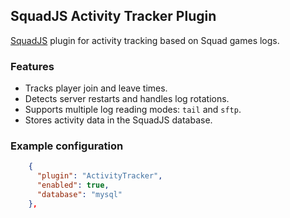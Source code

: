 ## SquadJS Activity Tracker Plugin

[SquadJS](https://github.com/Team-Silver-Sphere/SquadJS) plugin for activity tracking based on Squad games logs. 

### Features

- Tracks player join and leave times.
- Detects server restarts and handles log rotations.
- Supports multiple log reading modes: `tail` and `sftp`.
- Stores activity data in the SquadJS database. 

### Example configuration
```json
    {
      "plugin": "ActivityTracker",
      "enabled": true,
      "database": "mysql"
    },
```